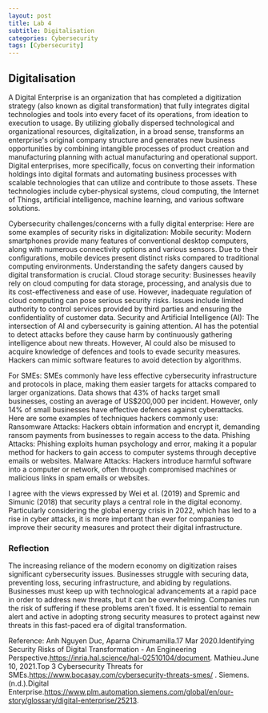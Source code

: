 ```yaml
---
layout: post
title: Lab 4
subtitle: Digitalisation
categories: Cybersecurity
tags: [Cybersecurity]
---
```


## Digitalisation


A Digital Enterprise is an organization that has completed a digitization strategy (also known as digital transformation) that fully integrates digital technologies and tools into every facet of its operations, from ideation to execution to usage.
By utilizing globally dispersed technological and organizational resources, digitalization, in a broad sense, transforms an enterprise's original company structure and generates new business opportunities by combining intangible processes of product creation and manufacturing planning with actual manufacturing and operational support.
Digital enterprises, more specifically, focus on converting their information holdings into digital formats and automating business processes with scalable technologies that can utilize and contribute to those assets. These technologies include cyber-physical systems, cloud computing, the Internet of Things, artificial intelligence, machine learning, and various software solutions.

Cybersecurity challenges/concerns with a fully digital enterprise:
Here are some examples of security risks in digitalization:
Mobile security: Modern smartphones provide many features of conventional desktop computers, along with numerous connectivity options and various sensors. Due to their configurations, mobile devices present distinct risks compared to traditional computing environments. Understanding the safety dangers caused by digital transformation is crucial.
Cloud storage security: Businesses heavily rely on cloud computing for data storage, processing, and analysis due to its cost-effectiveness and ease of use. However, inadequate regulation of cloud computing can pose serious security risks. Issues include limited authority to control services provided by third parties and ensuring the confidentiality of customer data.
Security and Artificial Intelligence (AI): The intersection of AI and cybersecurity is gaining attention. AI has the potential to detect attacks before they cause harm by continuously gathering intelligence about new threats. However, AI could also be misused to acquire knowledge of defences and tools to evade security measures. Hackers can mimic software features to avoid detection by algorithms.

For SMEs:
SMEs commonly have less effective cybersecurity infrastructure and protocols in place, making them easier targets for attacks compared to larger organizations. Data shows that 43% of hacks target small businesses, costing an average of US$200,000 per incident. However, only 14% of small businesses have effective defences against cyberattacks.
Here are some examples of techniques hackers commonly use:
Ransomware Attacks: Hackers obtain information and encrypt it, demanding ransom payments from businesses to regain access to the data.
Phishing Attacks: Phishing exploits human psychology and error, making it a popular method for hackers to gain access to computer systems through deceptive emails or websites.
Malware Attacks: Hackers introduce harmful software into a computer or network, often through compromised machines or malicious links in spam emails or websites.

I agree with the views expressed by Wei et al. (2019) and Spremic and Simunic (2018) that security plays a central role in the digital economy. Particularly considering the global energy crisis in 2022, which has led to a rise in cyber attacks, it is more important than ever for companies to improve their security measures and protect their digital infrastructure.

### Reflection

The increasing reliance of the modern economy on digitization raises significant cybersecurity issues. Businesses struggle with securing data, preventing loss, securing infrastructure, and abiding by regulations. Businesses must keep up with technological advancements at a rapid pace in order to address new threats, but it can be overwhelming. Companies run the risk of suffering if these problems aren't fixed. It is essential to remain alert and active in adopting strong security measures to protect against new threats in this fast-paced era of digital transformation.


Reference:
Anh Nguyen Duc, Aparna Chirumamilla.17 Mar 2020.Identifying Security Risks of Digital Transformation -
An Engineering Perspective.https://inria.hal.science/hal-02510104/document.
Mathieu.June 10, 2021.Top 3 Cybersecurity Threats for SMEs.https://www.bocasay.com/cybersecurity-threats-smes/ .
Siemens.(n.d.).Digital Enterprise.https://www.plm.automation.siemens.com/global/en/our-story/glossary/digital-enterprise/25213. 

